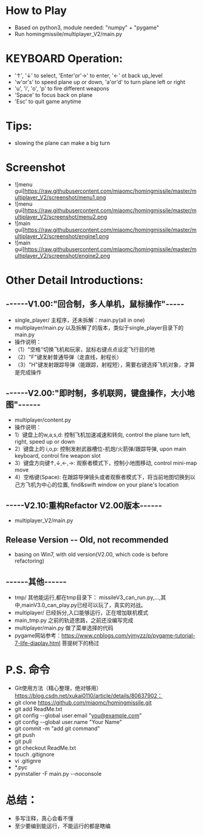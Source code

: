 # How to Play
- Based on python3, module needed: "numpy" + "pygame"
- Run homingmissile/multiplayer_V2/main.py
# KEYBOARD Operation:  
-  '↑', '↓' to select, 'Enter'or'→' to enter, '←' ot back up_level
-  'w'or's' to speed plane up or down, 'a'or'd' to turn plane left or right  
-  'u', 'i', 'o', 'p' to fire different weapons  
-  'Space' to focus back on plane    
-  'Esc' to quit game anytime
# Tips:
- slowing the plane can make a big turn
# Screenshot
- ![menu gui]https://raw.githubusercontent.com/miaomc/homingmissile/master/multiplayer_V2/screenshot/menu1.png
- ![menu gui]https://raw.githubusercontent.com/miaomc/homingmissile/master/multiplayer_V2/screenshot/menu2.png
- ![main gui]https://raw.githubusercontent.com/miaomc/homingmissile/master/multiplayer_V2/screenshot/engine1.png
- ![main gui]https://raw.githubusercontent.com/miaomc/homingmissile/master/multiplayer_V2/screenshot/engine2.png
# Other Detail Introductions:
## ------V1.00:"回合制，多人单机，鼠标操作"-----
- single_player/ 主程序，还未拆解：main.py(all in one)
- multiplayer/main.py 以及拆解了的版本，类似于single_player目录下的main.py
- 操作说明：
- （1）"空格"切换飞机和玩家，鼠标右键点点设定飞行目的地
- （2）"F"键发射普通导弹（走直线，射程长）
- （3）"H"键发射跟踪导弹（能跟踪，射程短），需要右键选择飞机对象，才算是完成操作
## ------V2.00:"即时制，多机联网，键盘操作，大小地图"------
- multiplayer/content.py
- 操作说明：
- 1）键盘上的w,a,s,d: 控制飞机加速减速和转向, control the plane turn left, right, speed up or down
- 2）键盘上的 i,o,p: 控制发射武器槽位-机炮/火箭弹/跟踪导弹, upon main keyboard, control fire weapon slot
- 3）键盘方向键↑,↓,←,→: 观察者模式下，控制小地图移动, control mini-map move
- 4）空格键(Space): 在跟踪导弹镜头或者观察者模式下，将当前地图切换到以己方飞机为中心的位置, find&swift window on your plane's location
## -----V2.10:重构Refactor V2.00版本------
- multiplayer_V2/main.py
## Release Version -- Old, not recommended
- basing on Win7, with old version(V2.00, which code is before refactoring)
## ------其他------
- tmp/ 其他能运行,都在tmp目录下： missileV3_can_run.py,...,其中,mainV3.0_can_play.py已经可以玩了，真实的对战。
- multiplayer/ 已经拆分,入口能够运行，正在增加联机模式
- main_tmp.py  之前的轨迹思路，之前还没编写完成
- multiplayer/main.py 做了菜单选择的代码
- pygame网站参考：https://www.cnblogs.com/yjmyzz/p/pygame-tutorial-7-life-diaplay.html 菩提树下的杨过 
# P.S. 命令
- Git使用方法（精心整理，绝对够用）https://blog.csdn.net/xukai0110/article/details/80637902：
- git clone https://github.com/miaomc/homingmissile.git
- git add ReadMe.txt
- git config --global user.email "you@example.com"
- git config --global user.name "Your Name"
- git commit -m "add git command"
- git push
- git pull
- git checkout ReadMe.txt
- touch .gitignore
- vi .gitignre
- *.pyc
- pyinstaller -F main.py --noconsole
# 总结：
- 多写注释，真心会看不懂
- 至少要编到能运行，不能运行的都是瞎编
